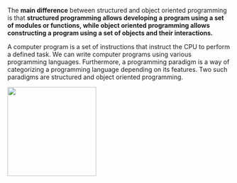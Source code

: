 <!DOCTYPE HTML>
<html>
    <head>
        <meta charset="utf-8">
        <title>Oriented vs structured programing</title>
    </head>
    	
<title>What is the Difference Between Structured and Object Oriented Programming?</title> 
    <body>
  <p>The <strong>main difference</strong> between structured and object oriented programming is that <strong>structured programming allows developing a program using a set of modules or functions, while object oriented programming allows constructing a program using a set of objects and their interactions.</strong></p>
    <p>A computer program is a set of instructions that instruct the CPU to perform a defined task. We can write computer programs using various programming languages. Furthermore, a programming paradigm is a way of categorizing a programming language depending on its features. Two such paradigms are structured and object oriented programming.
</p>
    <img src="https://pediaa.com/wp-content/uploads/2019/06/Difference-Between-Structured-and-Object-Oriented-Programming-Comparison-Summary.jpg" width="200" length="100">
  </body>
  </html>
